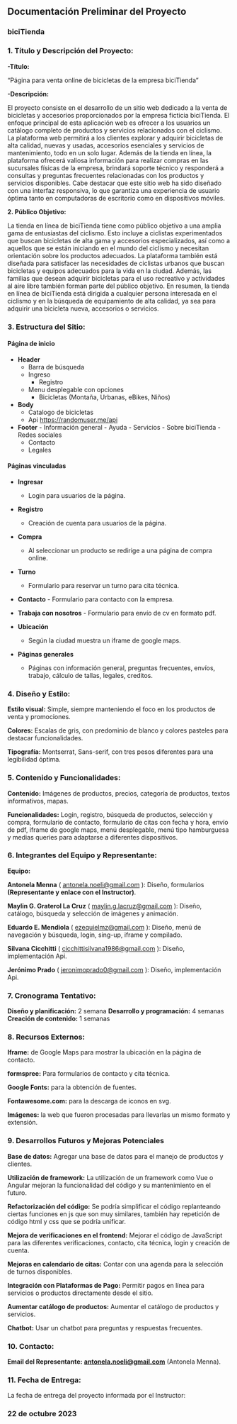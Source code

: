 ## **Documentación Preliminar del Proyecto**

### **biciTienda**


### **1. Título y Descripción del Proyecto:**

**-Título:** 

“Página para venta online de bicicletas de la empresa biciTienda”

**-Descripción:**

El proyecto consiste en el desarrollo de un sitio web dedicado a la venta de bicicletas y accesorios proporcionados por la empresa ficticia biciTienda. El enfoque principal de esta aplicación web es ofrecer a los usuarios un catálogo completo de productos y servicios relacionados con el ciclismo. La plataforma web permitirá a los clientes explorar y adquirir bicicletas de alta calidad, nuevas y usadas, accesorios esenciales y servicios de mantenimiento, todo en un solo lugar. Además de la tienda en línea, la plataforma ofrecerá valiosa información para realizar compras en las sucursales físicas de la empresa, brindará soporte técnico y responderá a consultas y preguntas frecuentes relacionadas con los productos y servicios disponibles. Cabe destacar que este sitio web ha sido diseñado con una interfaz responsiva, lo que garantiza una experiencia de usuario óptima tanto en computadoras de escritorio como en dispositivos móviles.

**2. Público Objetivo:**

La tienda en línea de biciTienda tiene como público objetivo a una amplia gama de entusiastas del ciclismo. Esto incluye a ciclistas experimentados que buscan bicicletas de alta gama y accesorios especializados, así como a aquellos que se están iniciando en el mundo del ciclismo y necesitan orientación sobre los productos adecuados. La plataforma también está diseñada para satisfacer las necesidades de ciclistas urbanos que buscan bicicletas y equipos adecuados para la vida en la ciudad. Además, las familias que desean adquirir bicicletas para el uso recreativo y actividades al aire libre también forman parte del público objetivo. En resumen, la tienda en línea de biciTienda está dirigida a cualquier persona interesada en el ciclismo y en la búsqueda de equipamiento de alta calidad, ya sea para adquirir una bicicleta nueva, accesorios o servicios.



### **3. Estructura del Sitio:**

#### **Página de inicio**
- **Header**
     - Barra de búsqueda
     - Ingreso
       - Registro
     - Menu desplegable con opciones 
          -  Bicicletas (Montaña, Urbanas, eBikes, Niños)
- **Body**
     - Catalogo de bicicletas
     - Api https://randomuser.me/api
- **Footer**
      - Información general
            - Ayuda
            - Servicios
            - Sobre biciTienda
            - Redes sociales
	 - Contacto
	 - Legales

#### **Páginas vinculadas**

- **Ingresar**
     - Login para usuarios de la página.

- **Registro**
     - Creación de cuenta para usuarios de la página.

- **Compra**
     - Al seleccionar un producto se redirige a una página de compra online.

- **Turno**
     - Formulario para reservar un turno para cita técnica. 

- **Contacto**
      - Formulario para contacto con la empresa.

- **Trabaja con nosotros**
      - Formulario para envío de cv en formato pdf.

- **Ubicación**
     - Según la ciudad muestra un iframe de google maps.

- **Páginas generales**
     - Páginas con información general, preguntas frecuentes, envíos, trabajo,    cálculo de tallas, legales, creditos.




### **4. Diseño y Estilo:**

**Estilo visual:** 
Simple, siempre manteniendo el foco en los productos de venta y promociones.

**Colores:** 
Escalas de gris, con predominio de blanco y colores pasteles para destacar funcionalidades.

**Tipografía:**
Montserrat, Sans-serif, con tres pesos diferentes para una legibilidad óptima. 


### **5. Contenido y Funcionalidades:**

**Contenido:** 
Imágenes de productos, precios, categoría de productos, textos informativos, mapas.

**Funcionalidades:** 
Login, registro, búsqueda de productos, selección y compra, formulario de contacto, formulario de citas con fecha y hora,  envío de pdf, iframe de google maps, menú desplegable, menú tipo hamburguesa y medias queries para adaptarse a diferentes dispositivos.

### **6. Integrantes del Equipo y Representante:**

**Equipo:** 
	
**Antonela Menna** ( antonela.noeli@gmail.com ):
Diseño, formularios **(Representante y enlace con el Instructor)**.

**Maylin G. Graterol La Cruz** ( maylin.g.lacruz@gmail.com ):
Diseño, catálogo, búsqueda y selección de imágenes y animación.

**Eduardo E. Mendiola** ( ezequielmz@gmail.com ): 
Diseño, menú de navegación y búsqueda, login, sing-up, iframe y compilado.

**Silvana Cicchitti** ( cicchittisilvana1986@gmail.com ): 
Diseño, implementación Api.

**Jerónimo Prado** ( jeronimoprado0@gmail.com ): 
Diseño, implementación Api.

### **7. Cronograma Tentativo:**

**Diseño y planificación:** 2 semana
**Desarrollo y programación:** 4 semanas
**Creación de contenido:** 1 semanas


### **8. Recursos Externos:**

**Iframe:** de Google Maps para mostrar la ubicación en la página de contacto.

**formspree:** Para formularios de contacto y cita técnica.

**Google Fonts:** para la obtención de fuentes.

**Fontawesome.com:** para la descarga de iconos en svg.

**Imágenes:** la web que fueron procesadas para llevarlas un mismo formato y extensión.               

### **9. Desarrollos Futuros y Mejoras Potenciales** 

**Base de datos:** Agregar una base de datos para el manejo de productos y clientes.

**Utilización de framework:** La utilización de un framework como Vue o Angular mejoran la funcionalidad del código y su mantenimiento en el futuro.

**Refactorización del código:** Se podría simplificar el código replanteando ciertas funciones en js que son muy similares, también hay repetición de código html y css que se podría unificar.

**Mejora de verificaciones en el frontend:** Mejorar el código de JavaScript para las diferentes verificaciones, contacto, cita técnica, login y creación de cuenta.

**Mejoras en calendario de citas:** Contar con una agenda para la selección de turnos disponibles.

**Integración con Plataformas de Pago:** Permitir pagos en línea para servicios o productos directamente desde el sitio.

**Aumentar catálogo de productos:** Aumentar el catálogo de productos y servicios.

**Chatbot:** Usar un chatbot para preguntas y respuestas frecuentes.

### **10. Contacto:**

**Email del Representante:** **antonela.noeli@gmail.com** (Antonela Menna).

### **11. Fecha de Entrega:**

La fecha de entrega del proyecto informada por el Instructor: 

### **22 de octubre 2023**


